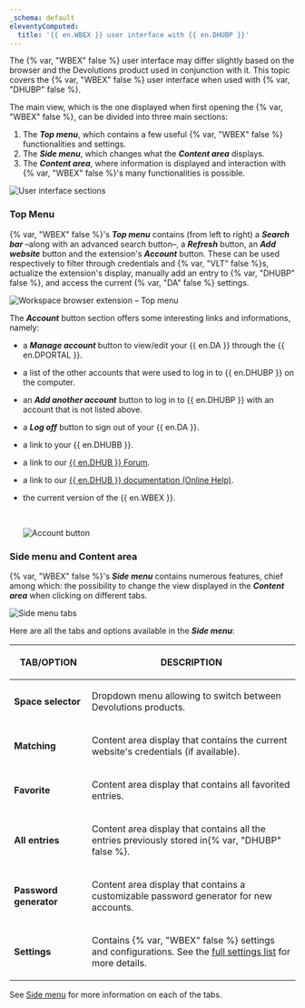 ```yaml
---
_schema: default
eleventyComputed:
  title: '{{ en.WBEX }} user interface with {{ en.DHUBP }}'
---
```

The {% var, "WBEX" false %} user interface may differ slightly based on the browser and the Devolutions product used in conjunction with it. This topic covers the {% var, "WBEX" false %} user interface when used with {% var, "DHUBP" false %}.

The main view, which is the one displayed when first opening the {% var, "WBEX" false %}, can be divided into three main sections:

1. The ***Top menu***, which contains a few useful {% var, "WBEX" false %} functionalities and settings.
2. The ***Side menu***, which changes what the ***Content area*** displays.
3. The ***Content area***, where information is displayed and interaction with {% var, "WBEX" false %}'s many functionalities is possible.

![User interface sections](https://cdnweb.devolutions.net/docs/WEBX4119_2024_2.png "User interface sections")

### Top Menu

{% var, "WBEX" false %}'s ***Top menu*** contains (from left to right) a ***Search bar*** –along with an advanced search button–, a ***Refresh*** button, an ***Add website*** button and the extension's ***Account*** button. These can be used respectively to filter through credentials and {% var, "VLT" false %}s, actualize the extension's display, manually add an entry to {% var, "DHUBP" false %}, and access the current {% var, "DA" false %} settings.

![Workspace browser extension – Top menu](https://cdnweb.devolutions.net/docs/WEBX4120_2024_2.png "Workspace browser extension – Top menu")

The ***Account*** button section offers some interesting links and informations, namely:

* a ***Manage account*** button to view/edit your {{ en.DA }} through the {{ en.DPORTAL }}.
* a list of the other accounts that were used to log in to {{ en.DHUBP }} on the computer.
* an ***Add another account*** button to log in to {{ en.DHUBP }} with an account that is not listed above.
* a ***Log off*** button to sign out of your {{ en.DA }}.
* a link to your {{ en.DHUBB }}.
* a link to our [{{ en.DHUB }} Forum](https://forum.devolutions.net/product/password-hub).
* a link to our [{{ en.DHUB }} documentation (Online Help)](/hub/overview/what-is-hub/).
* the current version of the {{ en.WBEX }}.

  &nbsp;

  ![Account button](https://cdnweb.devolutions.net/docs/WEBX4121_2024_2.png "Account button")

### Side menu and Content area

{% var, "WBEX" false %}'s ***Side menu*** contains numerous features, chief among which: the possibility to change the view displayed in the ***Content area*** when clicking on different tabs.

![Side menu tabs](https://cdnweb.devolutions.net/docs/WEBX4124_2024_2.png "Side menu tabs")

Here are all the tabs and options available in the ***Side menu***:

<table><thead><tr><th><p>TAB/OPTION</p></th><th><p>DESCRIPTION</p></th></tr></thead><tbody><tr><td><p><strong>Space selector</strong></p></td><td><p>Dropdown menu allowing to switch between Devolutions products.</p></td></tr><tr><td><p><strong>Matching</strong></p></td><td><p>Content area display that contains the current website's credentials (if available).</p></td></tr><tr><td><p><strong>Favorite</strong></p></td><td><p>Content area display that contains all favorited entries.</p></td></tr><tr><td><p><strong>All entries</strong></p></td><td><p>Content area display that contains all the entries previously stored in{% var, "DHUBP" false %}.</p></td></tr><tr><td><p><strong>Password generator</strong></p></td><td><p>Content area display that contains a customizable password generator for new accounts.</p></td></tr><tr><td><p><strong>Settings</strong></p></td><td><p>Contains {% var, "WBEX" false %} settings and configurations. See the <a href="/workspace/workspace-browser-extension/settings/">full settings list</a> for more details.</p></td></tr></tbody></table>

See [Side menu](/workspace/workspace-browser-extension/hub-personal/user-interface/side-menu/) for more information on each of the tabs.